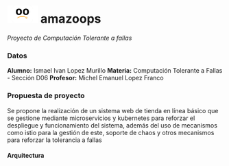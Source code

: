 # <img src="./design/assets/logo-face.png" alt="Amazoops logo" style="height: 40px; width: auto"/> amazoops
_Proyecto de Computación Tolerante a fallas_

### Datos
**Alumno:** Ismael Ivan Lopez Murillo
**Materia:** Computación Tolerante a Fallas - Sección D06
**Profesor:** Michel Emanuel Lopez Franco

### Propuesta de proyecto
Se propone la realización de un sistema web de tienda en línea básico que se gestione mediante microservicios y kubernetes para reforzar el despliegue y funcionamiento del sistema, además del uso de mecanismos como istio para la gestión de este, soporte de chaos y otros mecanismos para reforzar la tolerancia a fallas

#### Arquitectura
